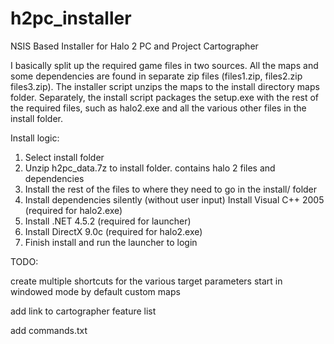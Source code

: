 # h2pc_installer
NSIS Based Installer for Halo 2 PC and Project Cartographer

I basically split up the required game files in two sources. All the maps and some dependencies are found in separate zip files (files1.zip, files2.zip files3.zip). The installer script unzips the maps to the install directory maps folder. Separately, the install script packages the setup.exe with the rest of the required files, such as halo2.exe and all the various other files in the install folder. 

Install logic:
1. Select install folder
2. Unzip h2pc_data.7z to install folder. contains halo 2 files and dependencies
3. Install the rest of the files to where they need to go in the install/ folder
4. Install dependencies silently (without user input) Install Visual C++ 2005 (required for halo2.exe)
5. Install .NET 4.5.2 (required for launcher)
6. Install DirectX 9.0c (required for halo2.exe)
7. Finish install and run the launcher to login 

TODO:

create multiple shortcuts for the various target parameters
start in windowed mode by default
custom maps

add link to cartographer feature list

add commands.txt